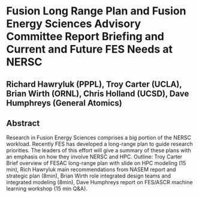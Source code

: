 # Fusion Long Range Plan and Fusion Energy Sciences Advisory Committee Report Briefing and Current and Future FES Needs at NERSC
## Richard Hawryluk (PPPL), Troy Carter (UCLA), Brian Wirth (ORNL), Chris Holland (UCSD), Dave Humphreys (General Atomics)

## Abstract
Research in Fusion Energy Sciences comprises a big portion of the NERSC workload. Recently FES has developed a long-range plan to guide research priorities. The leaders of this effort will give a summary of these plans with an emphasis on how they involve NERSC and HPC. Outline: Troy Carter Brief overview of FESAC long-range plan with slide on HPC modeling (15 min), Rich Hawryluk main recommendations from NASEM report and strategic plan (8min), Brian Wirth role integrated design teams and integrated modeling (8min), Dave Humphreys report on FES/ASCR machine learning workshop (15 min Q&A).
